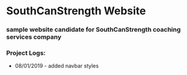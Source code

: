 # SouthCanStrength Website
### sample website candidate for SouthCanStrength coaching services company


### Project Logs:
* 08/01/2019 - added navbar styles
